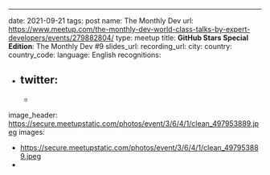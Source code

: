 ---
date: 2021-09-21
tags: post
name: The Monthly Dev
url: https://www.meetup.com/the-monthly-dev-world-class-talks-by-expert-developers/events/279882804/
type: meetup
title: **GitHub Stars Special Edition**: The Monthly Dev #9
slides_url: 
recording_url: 
city: 
country: 
country_code:
language: English
recognitions:
  - twitter:
    - 
    - 
image_header: https://secure.meetupstatic.com/photos/event/3/6/4/1/clean_497953889.jpeg
images:
  - https://secure.meetupstatic.com/photos/event/3/6/4/1/clean_497953889.jpeg
  - 
